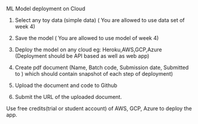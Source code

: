 ML Model deployment on Cloud

1. Select any toy data (simple data) ( You are allowed to use data set of week 4)

2. Save the model ( You are allowed to use model of week 4)

3. Deploy the model on any cloud eg: Heroku,AWS,GCP,Azure (Deployment should be API based as well as web app)

4. Create pdf document (Name, Batch code, Submission date, Submitted to ) which should contain snapshot of each step of deployment)

5. Upload the document and code to Github

6. Submit the URL of the uploaded document.

Use free credits(trial or student account) of AWS, GCP, Azure to deploy the app.
